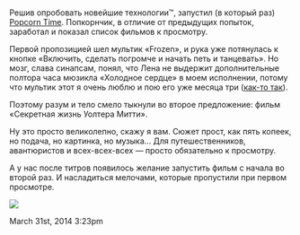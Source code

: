 # 

Решив опробовать новейшие технологии™, запустил (в который раз) [Popcorn
Time](http://popcorn.cdnjd.com). Попкорнчик, в отличие от предыдущих
попыток, заработал и показал список фильмов к просмотру.

Первой пропозицией шел мультик «Frozen», и рука уже потянулась к кнопке
«Включить, сделать погромче и начать петь и танцевать». Но мозг, слава
синапсам, понял, что Лена не выдержит дополнительные полтора часа
мюзикла «Холодное сердце» в моем исполнении, потому что мультик этот я
очень люблю и пою его уже месяца три ([как-то
так](https://www.youtube.com/watch?v=afKKlwPLHQ4)).

Поэтому разум и тело смело тыкнули во второе предложение: фильм
«Секретная жизнь Уолтера Митти».

Ну это просто великолепно, скажу я вам. Сюжет прост, как пять копеек, но
подача, но картинка, но музыка… Для путешественников, авантюристов и
всех-всех-всех — просто обязательно к просмотру.

А у нас после титров появилось желание запустить фильм с начала во
второй раз. И насладиться мелочами, которые пропустили при первом
просмотре.

![](./_resources/81312596708_0.jpg)

<span id="timestamp"> March 31st, 2014 3:23pm </span>
